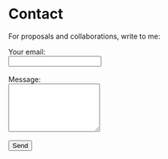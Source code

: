 # Contact

For proposals and collaborations, write to me:

<form method="POST" action="https://formspree.io/f/TU_ENDPOINT">
  <label>Your email:<br><input type="email" name="_replyto" required></label><br><br>
  <label>Message:<br><textarea name="message" rows="6" required></textarea></label><br><br>
  <button type="submit">Send</button>
</form>
